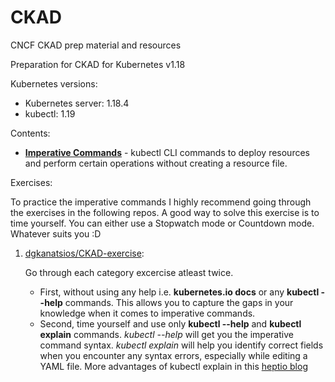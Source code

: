 # CKAD

CNCF CKAD prep material and resources

Preparation for CKAD for Kubernetes v1.18

Kubernetes versions:

- Kubernetes server: 1.18.4
- kubectl: 1.19

Contents:

- **[Imperative Commands](./imperative-commands.md)** - kubectl CLI commands to deploy resources and perform certain operations without creating a resource file.

Exercises:

To practice the imperative commands I highly recommend going through the exercises in the following repos. A good way to solve this exercise is to time yourself. You can either use a Stopwatch mode or Countdown mode. Whatever suits you :D

1. [dgkanatsios/CKAD-exercise](https://github.com/dgkanatsios/CKAD-exercises#contents): 

   Go through each category excercise atleast twice. 
   - First, without using any help i.e. __kubernetes.io docs__ or any __kubectl --help__ commands. This allows you to capture the gaps in your knowledge when it comes to imperative commands.
   - Second, time yourself and use only __kubectl --help__ and __kubectl explain__ commands. *kubectl --help* will get you the imperative command syntax. *kubectl explain* will help you identify correct fields when you encounter any syntax errors, especially while editing a YAML file. More advantages of kubectl explain in this [heptio blog](https://blog.heptio.com/kubectl-explain-heptioprotip-ee883992a243)


